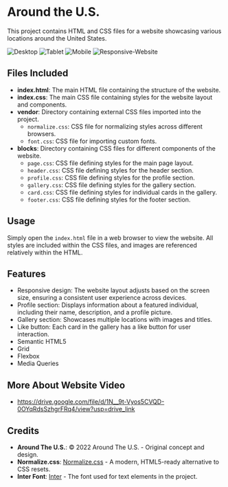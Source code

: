 # Around the U.S.

This project contains HTML and CSS files for a website showcasing various locations around the United States.

![Desktop](../Screenshots/ATUS%20Desktop.png)
![Tablet](../Screenshots/ATUS%20Tablet.png)
![Mobile](../Screenshots/ATUS%20Mobile.png)
![Responsive-Website](../Screenshots/WebsiteResponsiveness-ezgif.com-video-to-gif-converter.gif)

## Files Included

- **index.html**: The main HTML file containing the structure of the website.
- **index.css**: The main CSS file containing styles for the website layout and components.
- **vendor**: Directory containing external CSS files imported into the project.
  - `normalize.css`: CSS file for normalizing styles across different browsers.
  - `font.css`: CSS file for importing custom fonts.
- **blocks**: Directory containing CSS files for different components of the website.
  - `page.css`: CSS file defining styles for the main page layout.
  - `header.css`: CSS file defining styles for the header section.
  - `profile.css`: CSS file defining styles for the profile section.
  - `gallery.css`: CSS file defining styles for the gallery section.
  - `card.css`: CSS file defining styles for individual cards in the gallery.
  - `footer.css`: CSS file defining styles for the footer section.

## Usage

Simply open the `index.html` file in a web browser to view the website. All styles are included within the CSS files, and images are referenced relatively within the HTML.

## Features

- Responsive design: The website layout adjusts based on the screen size, ensuring a consistent user experience across devices.
- Profile section: Displays information about a featured individual, including their name, description, and a profile picture.
- Gallery section: Showcases multiple locations with images and titles.
- Like button: Each card in the gallery has a like button for user interaction.
- Semantic HTML5
- Grid
- Flexbox
- Media Queries

## More About Website Video

- https://drive.google.com/file/d/1N__9t-Vyos5CVQD-0OYqRdsSzhgrFRq4/view?usp=drive_link

## Credits

- **Around The U.S.**: © 2022 Around The U.S. - Original concept and design.
- **Normalize.css**: [Normalize.css](https://github.com/necolas/normalize.css) - A modern, HTML5-ready alternative to CSS resets.
- **Inter Font**: [Inter](https://rsms.me/inter/) - The font used for text elements in the project.
